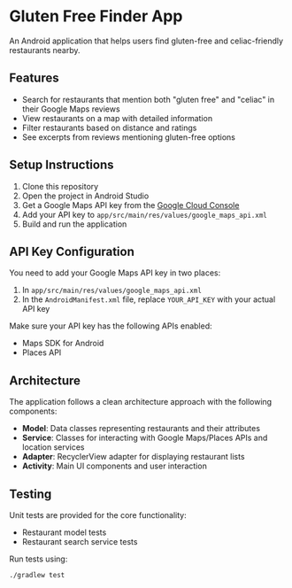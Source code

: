 # Gluten Free Finder App

An Android application that helps users find gluten-free and celiac-friendly restaurants nearby.

## Features

- Search for restaurants that mention both "gluten free" and "celiac" in their Google Maps reviews
- View restaurants on a map with detailed information
- Filter restaurants based on distance and ratings
- See excerpts from reviews mentioning gluten-free options

## Setup Instructions

1. Clone this repository
2. Open the project in Android Studio
3. Get a Google Maps API key from the [Google Cloud Console](https://console.cloud.google.com/)
4. Add your API key to `app/src/main/res/values/google_maps_api.xml`
5. Build and run the application

## API Key Configuration

You need to add your Google Maps API key in two places:

1. In `app/src/main/res/values/google_maps_api.xml`
2. In the `AndroidManifest.xml` file, replace `YOUR_API_KEY` with your actual API key

Make sure your API key has the following APIs enabled:
- Maps SDK for Android
- Places API

## Architecture

The application follows a clean architecture approach with the following components:

- **Model**: Data classes representing restaurants and their attributes
- **Service**: Classes for interacting with Google Maps/Places APIs and location services
- **Adapter**: RecyclerView adapter for displaying restaurant lists
- **Activity**: Main UI components and user interaction

## Testing

Unit tests are provided for the core functionality:
- Restaurant model tests
- Restaurant search service tests

Run tests using:
```
./gradlew test
```